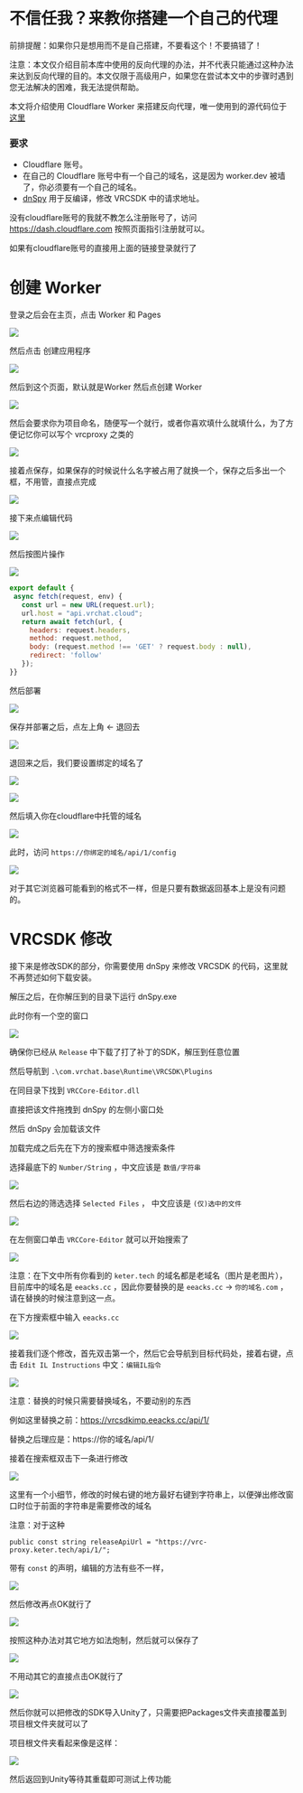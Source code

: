 # 不信任我？来教你搭建一个自己的代理

前排提醒：如果你只是想用而不是自己搭建，不要看这个！不要搞错了！

注意：本文仅介绍目前本库中使用的反向代理的办法，并不代表只能通过这种办法来达到反向代理的目的。本文仅限于高级用户，如果您在尝试本文中的步骤时遇到您无法解决的困难，我无法提供帮助。

本文将介绍使用 Cloudflare Worker 来搭建反向代理，唯一使用到的源代码位于 [这里](https://github.com/extremeblackliu/VRCSDKImp/blob/main/worker.js)

### 要求

- Cloudflare 账号。
- 在自己的 Cloudflare 账号中有一个自己的域名，这是因为 worker.dev 被墙了，你必须要有一个自己的域名。
- [dnSpy](https://github.com/dnSpyEx/dnSpy) 用于反编译，修改 VRCSDK 中的请求地址。

没有cloudflare账号的我就不教怎么注册账号了，访问 https://dash.cloudflare.com 按照页面指引注册就可以。

如果有cloudflare账号的直接用上面的链接登录就行了

# 创建 Worker

登录之后会在主页，点击 Worker 和 Pages

![](https://i0.hdslb.com/bfs/new_dyn/4365f494a3d06913e2d9bd878bc8150d182460046.png)

然后点击 创建应用程序

![](https://i0.hdslb.com/bfs/new_dyn/c40d86cd4ab0b0d6b6dd03115475d61e182460046.png)

然后到这个页面，默认就是Worker 然后点创建 Worker

![](https://i0.hdslb.com/bfs/new_dyn/f626357c357cdc9b3c75a4dbe163d0ee182460046.png)

然后会要求你为项目命名，随便写一个就行，或者你喜欢填什么就填什么，为了方便记忆你可以写个 vrcproxy 之类的

![](https://i0.hdslb.com/bfs/new_dyn/00484f8c1f0407ed4d6a7fae296092cb182460046.png)

接着点保存，如果保存的时候说什么名字被占用了就换一个，保存之后多出一个框，不用管，直接点完成

![](https://i0.hdslb.com/bfs/new_dyn/d8c75f7d963f2e9e7f84381a96fa8da1182460046.png)

接下来点编辑代码

![](https://i0.hdslb.com/bfs/new_dyn/86ff31f086ce328c68b4e0dbd3b40a86182460046.png)

然后按图片操作

![](https://i0.hdslb.com/bfs/new_dyn/23fff42de403be426c2d6c00b4107b8a182460046.png)

```js
export default {
 async fetch(request, env) {
   const url = new URL(request.url);
   url.host = "api.vrchat.cloud"; 
   return await fetch(url, {
     headers: request.headers,
     method: request.method,
     body: (request.method !== 'GET' ? request.body : null),
     redirect: 'follow'
   });
}}
```


然后部署

![](https://i0.hdslb.com/bfs/new_dyn/43e6143538a108859cba2f9d357d0645182460046.png)

保存并部署之后，点左上角 ← 退回去

![](https://i0.hdslb.com/bfs/new_dyn/04d1998b233afca04b490c2da39a24e4182460046.png)

退回来之后，我们要设置绑定的域名了

![](https://raw.githubusercontent.com/extremeblackliu/VRCSDKImp/refs/heads/main/images/firefox_vRl9GT3lXc.png)

![](https://raw.githubusercontent.com/extremeblackliu/VRCSDKImp/refs/heads/main/images/firefox_VQ8tvg5NvS.png)

然后填入你在cloudflare中托管的域名

![](https://raw.githubusercontent.com/extremeblackliu/VRCSDKImp/refs/heads/main/images/firefox_KpFqOyQP7P.png)

此时，访问 `https://你绑定的域名/api/1/config`

![](https://i0.hdslb.com/bfs/new_dyn/fb7b110382a42b3e4558cbf7a55e821e182460046.png)

对于其它浏览器可能看到的格式不一样，但是只要有数据返回基本上是没有问题的。

# VRCSDK 修改

接下来是修改SDK的部分，你需要使用 dnSpy 来修改 VRCSDK 的代码，这里就不再赘述如何下载安装。

解压之后，在你解压到的目录下运行 dnSpy.exe

此时你有一个空的窗口

![](https://i0.hdslb.com/bfs/new_dyn/9f77a445e57dde803490abb3ba48f4ed182460046.png)

确保你已经从 `Release` 中下载了打了补丁的SDK，解压到任意位置

然后导航到 `.\com.vrchat.base\Runtime\VRCSDK\Plugins`

在同目录下找到 `VRCCore-Editor.dll`

直接把该文件拖拽到 dnSpy 的左侧小窗口处

然后 dnSpy 会加载该文件

加载完成之后先在下方的搜索框中筛选搜索条件

选择最底下的 `Number/String` ，中文应该是 `数值/字符串`

![](https://i0.hdslb.com/bfs/new_dyn/e272d0bbe70402032d7abdcb7021d5f8182460046.png)

然后右边的筛选选择 `Selected Files` ， 中文应该是 `(仅)选中的文件`

![](https://i0.hdslb.com/bfs/new_dyn/1819748746f30e98898e86ed086358af182460046.png)

在左侧窗口单击 `VRCCore-Editor` 就可以开始搜索了

![](https://i0.hdslb.com/bfs/new_dyn/5dafbb390de9b530d8a173f294c22a7a182460046.png)

注意：在下文中所有你看到的 `keter.tech` 的域名都是老域名（图片是老图片），目前库中的域名是 `eeacks.cc` ，因此你要替换的是 `eeacks.cc` -> `你的域名.com` ，请在替换的时候注意到这一点。

在下方搜索框中输入 `eeacks.cc`

![](https://i0.hdslb.com/bfs/new_dyn/aaed8902edd229a6721686e89977cb15182460046.png)

接着我们逐个修改，首先双击第一个，然后它会导航到目标代码处，接着右键，点击 `Edit IL Instructions`  中文：`编辑IL指令`

![](https://i0.hdslb.com/bfs/new_dyn/2ad4cc6c8de91ed5fcd742c08ded0baf182460046.png)

注意：替换的时候只需要替换域名，不要动别的东西

例如这里替换之前：https://vrcsdkimp.eeacks.cc/api/1/

替换之后理应是：https://你的域名/api/1/

接着在搜索框双击下一条进行修改

![](https://i0.hdslb.com/bfs/new_dyn/f5d64ce877028d5f8b3fbcb7199d2ce2182460046.png)

这里有一个小细节，修改的时候右键的地方最好右键到字符串上，以便弹出修改窗口时位于前面的字符串是需要修改的域名

注意：对于这种

`public const string releaseApiUrl = "https://vrc-proxy.keter.tech/api/1/";`

带有 `const` 的声明，编辑的方法有些不一样，

![](https://i0.hdslb.com/bfs/new_dyn/191b6e7052dedd43930aaed24a300ee1182460046.png)

然后修改再点OK就行了

![](https://i0.hdslb.com/bfs/new_dyn/9cd5321f382542533444b40e7c5c06fe182460046.png)

按照这种办法对其它地方如法炮制，然后就可以保存了

![](https://i0.hdslb.com/bfs/new_dyn/466f20834a00b480ee41fcf0d26c367b182460046.png)

不用动其它的直接点击OK就行了

![](https://i0.hdslb.com/bfs/new_dyn/2b366f0c3e93ca019edaab1763987f03182460046.png)

然后你就可以把修改的SDK导入Unity了，只需要把Packages文件夹直接覆盖到项目根文件夹就可以了

项目根文件夹看起来像是这样：

![](https://i0.hdslb.com/bfs/new_dyn/75fe21d1f8c9b6bb5db577f9997a7172182460046.png)

然后返回到Unity等待其重载即可测试上传功能
